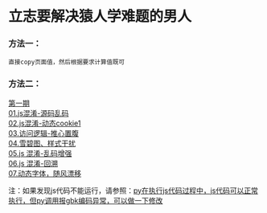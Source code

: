 # 立志要解决猿人学难题的男人

### 方法一：
    直接copy页面值，然后根据要求计算值既可
### 方法二：
[第一期](第一期)<br>
   [01.js混淆-源码乱码](第一期/01——js混淆-源码乱码/files/README.md)<br>
   [02.js混淆-动态cookie1](第一期/02——js混淆-动态cookie1/files/README.md)<br>
   [03.访问逻辑-推心置腹](第一期/03——访问逻辑-推心置腹/files/README.md)<br>
   [04.雪碧图、样式干扰](第一期/04——雪碧图、样式干扰/files/README.md)<br>
   [05.js 混淆-乱码增强](第一期/05——js%20混淆-乱码增强/files/README.md)<br>
   [06.js 混淆-回溯](第一期/06——js%20混淆-回溯/files/README.md)<br>
   [07.动态字体，随风漂移](第一期/07——动态字体，随风漂移/files/README.md)<br>









注：如果发现js代码不能运行，请参照：[py在执行js代码过程中，js代码可以正常执行，但py调用报gbk编码异常，可以做一下修改](https://blog.csdn.net/weixin_44262489/article/details/143501092?spm=1001.2014.3001.5502)